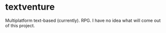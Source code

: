 # textventure
Multiplatform text-based (currently). RPG. I have no idea what will come out of this project. 
